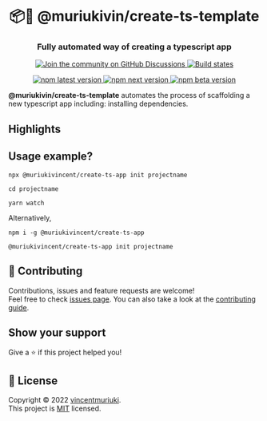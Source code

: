 <h1 align="center" style="border-bottom: none;">📦🚀 @muriukivin/create-ts-template</h1>
<h3 align="center">Fully automated way of creating a typescript app</h3>
<p align="center">
  <a href="https://github.com/create-typescript-app/discussions">
    <img alt="Join the community on GitHub Discussions" src="https://img.shields.io/badge/Join%20the%20community-on%20GitHub%20Discussions-blue">
  </a>
  <a href="https://github.com/semantic-release/semantic-release/actions?query=workflow%3ATest+branch%3Amaster">
    <img alt="Build states" src="https://github.com/semantic-release/semantic-release/workflows/Test/badge.svg">
  </a> 
</p>
<p align="center">
  <a href="https://www.npmjs.com/package/semantic-release">
    <img alt="npm latest version" src="https://img.shields.io/npm/v/semantic-release/latest.svg">
  </a>
  <a href="https://www.npmjs.com/package/semantic-release">
    <img alt="npm next version" src="https://img.shields.io/npm/v/semantic-release/next.svg">
  </a>
  <a href="https://www.npmjs.com/package/semantic-release">
    <img alt="npm beta version" src="https://img.shields.io/npm/v/semantic-release/beta.svg">
  </a>
</p>

**@muriukivin/create-ts-template** automates the process of scaffolding a new typescript app including: installing dependencies.

## Highlights

## Usage example?
```
npx @muriukivincent/create-ts-app init projectname

cd projectname

yarn watch
```

Alternatively,
```
npm i -g @muriukivincent/create-ts-app

@muriukivincent/create-ts-app init projectname
```

## 🤝 Contributing

Contributions, issues and feature requests are welcome!<br />Feel free to check [issues page](https://github.com/vincentmuriuki/mpesaPhoneValidator/issues). You can also take a look at the [contributing guide](https://github.com/vincentmuriuki/create-typescript-app/blob/master/CONTRIBUTING.md).

## Show your support

Give a ⭐️ if this project helped you!

## 📝 License

Copyright © 2022 [vincentmuriuki](https://github.com/vincentmuriuki).<br />
This project is [MIT](https://github.com/vincentmuriuki/create-typescript-app/blob/master/LICENSE) licensed.